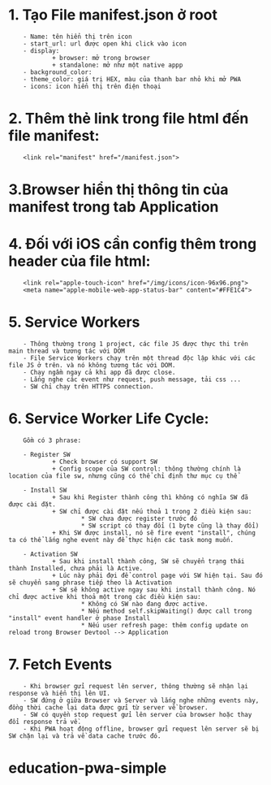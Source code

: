 # 1. Tạo File manifest.json ở root

        - Name: tên hiển thị trên icon
        - start_url: url được open khi click vào icon
        - display:
                + browser: mở trong browser
                + standalone: mở như một native appp
        - background_color:
        - theme_color: giá trị HEX, màu của thanh bar nhỏ khi mở PWA
        - icons: icon hiển thị trên điện thoại

# 2. Thêm thẻ link trong file html đến file manifest:

        <link rel="manifest" href="/manifest.json">

# 3.Browser hiển thị thông tin của manifest trong tab Application

# 4. Đối với iOS cần config thêm trong header của file html:

        <link rel="apple-touch-icon" href="/img/icons/icon-96x96.png">
        <meta name="apple-mobile-web-app-status-bar" content="#FFE1C4">

# 5. Service Workers

        - Thông thường trong 1 project, các file JS được thực thi trên main thread và tương tác với DOM
        - File Service Workers chạy trên một thread độc lập khác với các file JS ở trên. và nó không tương tác với DOM.
        - Chạy ngầm ngay cả khi app đã được close.
        - Lắng nghe các event như request, push message, tải css ...
        - SW chỉ chạy trên HTTPS connection.

# 6. Service Worker Life Cycle:

        Gồm có 3 phrase:

        - Register SW
                + Check browser có support SW
                + Config scope của SW control: thông thường chính là location của file sw, nhưng cũng có thể chỉ định thư mục cụ thể

        - Install SW
                + Sau khi Register thành công thì không có nghĩa SW đã được cài đặt.
                + SW chỉ được cài đặt nếu thoả 1 trong 2 điều kiện sau:
                        * SW chưa được register trước đó
                        * SW script có thay đổi (1 byte cũng là thay đổi)
                + Khi SW được install, nó sẽ fire event "install", chúng ta có thể lắng nghe event này để thực hiện các task mong muốn.

        - Activation SW
                + Sau khi install thành công, SW sẽ chuyển trạng thái thành Installed, chưa phải là Active.
                + Lúc này phải đợi để control page với SW hiện tại. Sau đó sẽ chuyển sang phrase tiếp theo là Activation
                + SW sẽ không active ngay sau khi install thành công. Nó chỉ được active khi thoả một trong các điều kiện sau:
                        * Không có SW nào đang được active.
                        * Nếu method self.skipWaiting() được call trong "install" event handler ở phase Install
                        * Nếu user refresh page: thêm config update on reload trong Browser Devtool --> Application

# 7. Fetch Events

        - Khi browser gửi request lên server, thông thường sẽ nhận lại response và hiển thị lên UI.
        - SW đứng ở giữa Browser và Server và lắng nghe những events này, đồng thời cache lại data được gửi từ server về browser.
        - SW có quyền stop request gửi lên server của browser hoặc thay đổi response trả về.
        - Khi PWA hoạt động offline, browser gửi request lên server sẽ bị SW chặn lại và trả về data cache trước đó.

# education-pwa-simple
